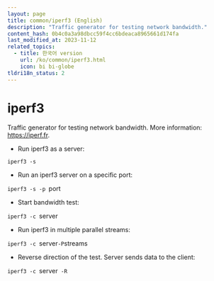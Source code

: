 ```yaml
---
layout: page
title: common/iperf3 (English)
description: "Traffic generator for testing network bandwidth."
content_hash: 0b4c0a3a98dbcc59f4cc6bdeaca8965661d174fa
last_modified_at: 2023-11-12
related_topics:
  - title: 한국어 version
    url: /ko/common/iperf3.html
    icon: bi bi-globe
tldri18n_status: 2
---
```

# iperf3

Traffic generator for testing network bandwidth.
More information: <https://iperf.fr>.

- Run iperf3 as a server:

`iperf3 -s`

- Run an iperf3 server on a specific port:

`iperf3 -s -p `<span class="tldr-var badge badge-pill bg-dark-lm bg-white-dm text-white-lm text-dark-dm font-weight-bold">port</span>

- Start bandwidth test:

`iperf3 -c `<span class="tldr-var badge badge-pill bg-dark-lm bg-white-dm text-white-lm text-dark-dm font-weight-bold">server</span>

- Run iperf3 in multiple parallel streams:

`iperf3 -c `<span class="tldr-var badge badge-pill bg-dark-lm bg-white-dm text-white-lm text-dark-dm font-weight-bold">server</span>` -P `<span class="tldr-var badge badge-pill bg-dark-lm bg-white-dm text-white-lm text-dark-dm font-weight-bold">streams</span>

- Reverse direction of the test. Server sends data to the client:

`iperf3 -c `<span class="tldr-var badge badge-pill bg-dark-lm bg-white-dm text-white-lm text-dark-dm font-weight-bold">server</span>` -R`
